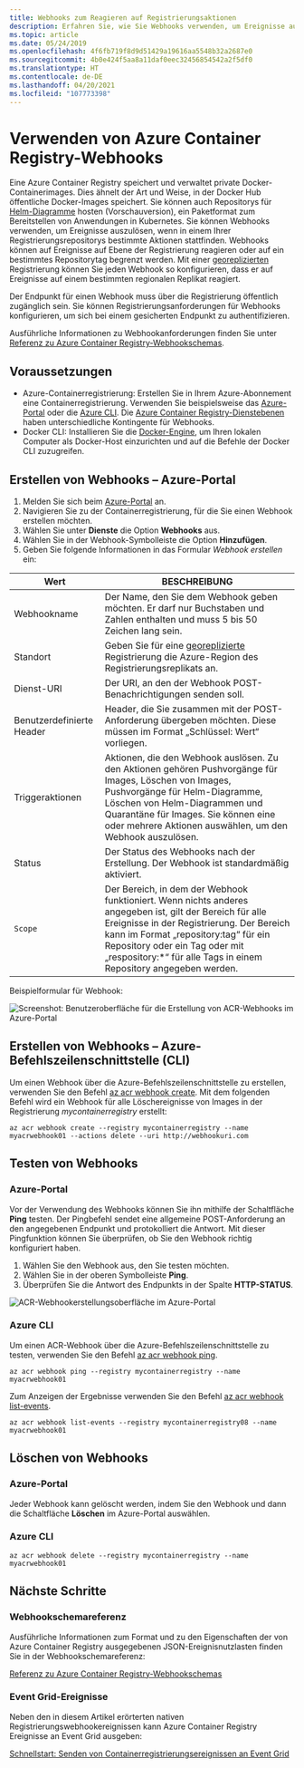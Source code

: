 ```yaml
---
title: Webhooks zum Reagieren auf Registrierungsaktionen
description: Erfahren Sie, wie Sie Webhooks verwenden, um Ereignisse auszulösen, wenn in einem Ihrer Registrierungsrepositorys Push- oder Pull-Aktionen stattfinden.
ms.topic: article
ms.date: 05/24/2019
ms.openlocfilehash: 4f6fb719f8d9d51429a19616aa5548b32a2687e0
ms.sourcegitcommit: 4b0e424f5aa8a11daf0eec32456854542a2f5df0
ms.translationtype: HT
ms.contentlocale: de-DE
ms.lasthandoff: 04/20/2021
ms.locfileid: "107773398"
---
```

# <a name="using-azure-container-registry-webhooks"></a>Verwenden von Azure Container Registry-Webhooks

Eine Azure Container Registry speichert und verwaltet private Docker-Containerimages. Dies ähnelt der Art und Weise, in der Docker Hub öffentliche Docker-Images speichert. Sie können auch Repositorys für [Helm-Diagramme](container-registry-helm-repos.md) hosten (Vorschauversion), ein Paketformat zum Bereitstellen von Anwendungen in Kubernetes. Sie können Webhooks verwenden, um Ereignisse auszulösen, wenn in einem Ihrer Registrierungsrepositorys bestimmte Aktionen stattfinden. Webhooks können auf Ereignisse auf Ebene der Registrierung reagieren oder auf ein bestimmtes Repositorytag begrenzt werden. Mit einer [georeplizierten](container-registry-geo-replication.md) Registrierung können Sie jeden Webhook so konfigurieren, dass er auf Ereignisse auf einem bestimmten regionalen Replikat reagiert.

Der Endpunkt für einen Webhook muss über die Registrierung öffentlich zugänglich sein. Sie können Registrierungsanforderungen für Webhooks konfigurieren, um sich bei einem gesicherten Endpunkt zu authentifizieren.

Ausführliche Informationen zu Webhookanforderungen finden Sie unter [Referenz zu Azure Container Registry-Webhookschemas](container-registry-webhook-reference.md).

## <a name="prerequisites"></a>Voraussetzungen

* Azure-Containerregistrierung: Erstellen Sie in Ihrem Azure-Abonnement eine Containerregistrierung. Verwenden Sie beispielsweise das [Azure-Portal](container-registry-get-started-portal.md) oder die [Azure CLI](container-registry-get-started-azure-cli.md). Die [Azure Container Registry-Dienstebenen](container-registry-skus.md) haben unterschiedliche Kontingente für Webhooks.
* Docker CLI: Installieren Sie die [Docker-Engine](https://docs.docker.com/engine/installation/), um Ihren lokalen Computer als Docker-Host einzurichten und auf die Befehle der Docker CLI zuzugreifen.

## <a name="create-webhook---azure-portal"></a>Erstellen von Webhooks – Azure-Portal

1. Melden Sie sich beim [Azure-Portal](https://portal.azure.com) an.
1. Navigieren Sie zu der Containerregistrierung, für die Sie einen Webhook erstellen möchten.
1. Wählen Sie unter **Dienste** die Option **Webhooks** aus.
1. Wählen Sie in der Webhook-Symbolleiste die Option **Hinzufügen**.
1. Geben Sie folgende Informationen in das Formular *Webhook erstellen* ein:

| Wert | BESCHREIBUNG |
|---|---|
| Webhookname | Der Name, den Sie dem Webhook geben möchten. Er darf nur Buchstaben und Zahlen enthalten und muss 5 bis 50 Zeichen lang sein. |
| Standort | Geben Sie für eine [georeplizierte](container-registry-geo-replication.md) Registrierung die Azure-Region des Registrierungsreplikats an. 
| Dienst-URI | Der URI, an den der Webhook POST-Benachrichtigungen senden soll. |
| Benutzerdefinierte Header | Header, die Sie zusammen mit der POST-Anforderung übergeben möchten. Diese müssen im Format „Schlüssel: Wert“ vorliegen. |
| Triggeraktionen | Aktionen, die den Webhook auslösen. Zu den Aktionen gehören Pushvorgänge für Images, Löschen von Images, Pushvorgänge für Helm-Diagramme, Löschen von Helm-Diagrammen und Quarantäne für Images. Sie können eine oder mehrere Aktionen auswählen, um den Webhook auszulösen. |
| Status | Der Status des Webhooks nach der Erstellung. Der Webhook ist standardmäßig aktiviert. |
| `Scope` | Der Bereich, in dem der Webhook funktioniert. Wenn nichts anderes angegeben ist, gilt der Bereich für alle Ereignisse in der Registrierung. Der Bereich kann im Format „repository:tag“ für ein Repository oder ein Tag oder mit „respository:*“ für alle Tags in einem Repository angegeben werden. |

Beispielformular für Webhook:

![Screenshot: Benutzeroberfläche für die Erstellung von ACR-Webhooks im Azure-Portal](./media/container-registry-webhook/webhook.png)

## <a name="create-webhook---azure-cli"></a>Erstellen von Webhooks – Azure-Befehlszeilenschnittstelle (CLI)

Um einen Webhook über die Azure-Befehlszeilenschnittstelle zu erstellen, verwenden Sie den Befehl [az acr webhook create](/cli/azure/acr/webhook#az_acr_webhook_create). Mit dem folgenden Befehl wird ein Webhook für alle Löschereignisse von Images in der Registrierung *mycontainerregistry* erstellt:

```azurecli-interactive
az acr webhook create --registry mycontainerregistry --name myacrwebhook01 --actions delete --uri http://webhookuri.com
```

## <a name="test-webhook"></a>Testen von Webhooks

### <a name="azure-portal"></a>Azure-Portal

Vor der Verwendung des Webhooks können Sie ihn mithilfe der Schaltfläche **Ping** testen. Der Pingbefehl sendet eine allgemeine POST-Anforderung an den angegebenen Endpunkt und protokolliert die Antwort. Mit dieser Pingfunktion können Sie überprüfen, ob Sie den Webhook richtig konfiguriert haben.

1. Wählen Sie den Webhook aus, den Sie testen möchten.
2. Wählen Sie in der oberen Symbolleiste **Ping**.
3. Überprüfen Sie die Antwort des Endpunkts in der Spalte **HTTP-STATUS**.

![ACR-Webhookerstellungsoberfläche im Azure-Portal](./media/container-registry-webhook/webhook-02.png)

### <a name="azure-cli"></a>Azure CLI

Um einen ACR-Webhook über die Azure-Befehlszeilenschnittstelle zu testen, verwenden Sie den Befehl [az acr webhook ping](/cli/azure/acr/webhook#az_acr_webhook_ping).

```azurecli-interactive
az acr webhook ping --registry mycontainerregistry --name myacrwebhook01
```

Zum Anzeigen der Ergebnisse verwenden Sie den Befehl [az acr webhook list-events](/cli/azure/acr/webhook).

```azurecli-interactive
az acr webhook list-events --registry mycontainerregistry08 --name myacrwebhook01
```

## <a name="delete-webhook"></a>Löschen von Webhooks

### <a name="azure-portal"></a>Azure-Portal

Jeder Webhook kann gelöscht werden, indem Sie den Webhook und dann die Schaltfläche **Löschen** im Azure-Portal auswählen.

### <a name="azure-cli"></a>Azure CLI

```azurecli-interactive
az acr webhook delete --registry mycontainerregistry --name myacrwebhook01
```

## <a name="next-steps"></a>Nächste Schritte

### <a name="webhook-schema-reference"></a>Webhookschemareferenz

Ausführliche Informationen zum Format und zu den Eigenschaften der von Azure Container Registry ausgegebenen JSON-Ereignisnutzlasten finden Sie in der Webhookschemareferenz:

[Referenz zu Azure Container Registry-Webhookschemas](container-registry-webhook-reference.md)

### <a name="event-grid-events"></a>Event Grid-Ereignisse

Neben den in diesem Artikel erörterten nativen Registrierungswebhookereignissen kann Azure Container Registry Ereignisse an Event Grid ausgeben:

[Schnellstart: Senden von Containerregistrierungsereignissen an Event Grid](container-registry-event-grid-quickstart.md)
